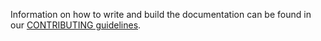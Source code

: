 Information on how to write and build the documentation can be found in our
[CONTRIBUTING guidelines](https://github.com/cpp-lln-lab/.github/blob/main/CONTRIBUTING.md).
